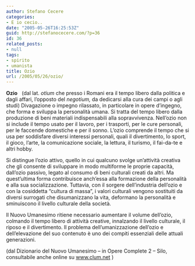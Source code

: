 ```yaml
---
author: Stefano Cecere
categories:
- E io cecio..
date: "2005-05-26T16:25:53Z"
guid: http://stefanocecere.com/?p=36
id: 36
related_posts:
- null
tags:
- spirito
- umanista
title: Ozio
url: /2005/05/26/ozio/
---
```


<span style="font-weight: bold">Ozio</span> &#xa0; (dal lat. <span style="font-style: italic">otium</span> che presso i Romani era il tempo libero dalla politica e dagli affari, l&#8217;opposto del <span style="font-style: italic">negotium,</span> da dedicarsi alla cura dei campi o agli studi) Divagazione o impegno rilassato, in particolare in opere d&#8217;ingegno, che forma e sviluppa la personalit&#xe0; umana. Si tratta del tempo libero dalla produzione di beni materiali indispensabili alla sopravvivenza. Nell&#8217;ozio non si include il tempo usato per il lavoro, per i trasporti, per le cure personali, per le faccende domestiche e per il sonno. L&#8217;ozio comprende il tempo che si usa per soddisfare diversi interessi personali, quali il divertimento, lo sport, il gioco, l&#8217;arte, la comunicazione sociale, la lettura, il turismo, il fai-da-te e altri hobby.
  
Si distingue l&#8217;ozio attivo, quello in cui qualcuno svolge un&#8217;attivit&#xe0; creativa che gli consente di sviluppare in modo multiforme le proprie capacit&#xe0;, dall&#8217;ozio passivo, legato al consumo di beni culturali creati da altri. Ma quest&#8217;ultima forma contribuisce anch&#8217;essa alla formazione della personalit&#xe0; e alla sua socializzazione. Tuttavia, con il sorgere dell&#8217;industria dell&#8217;ozio e con la cosiddetta &#8220;cultura di massa&#8221;, i valori culturali vengono sostituiti da diversi surrogati che disumanizzano la vita, deformano la personalit&#xe0; e sminuiscono il livello culturale della societ&#xe0;.
  
Il Nuovo Umanesimo ritiene necessario aumentare il volume dell&#8217;ozio, colmando il tempo libero di attivit&#xe0; creative, innalzando il livello culturale, il riposo e il divertimento. Il problema dell&#8217;umanizzazione dell&#8217;ozio e dell&#8217;elevazione del suo contenuto &#xe8; uno dei compiti essenziali delle attuali generazioni.

(dal Dizionario del Nuovo Umanesimo &#8211; in Opere Complete 2 &#8211; Silo, consultabile anche online su [<span style="text-decoration: underline">www.clum.net</span>](http://www.clum.net/) )